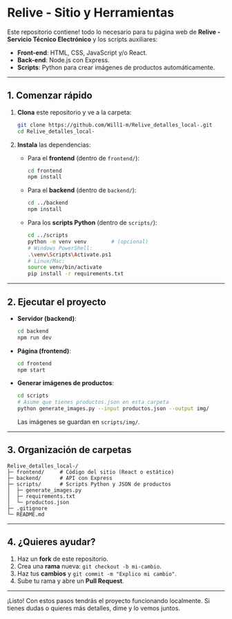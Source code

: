 # Relive - Sitio y Herramientas

Este repositorio contiene! todo lo necesario para tu página web de **Relive - Servicio Técnico Electrónico** y los scripts auxiliares:

* **Front-end**: HTML, CSS, JavaScript y/o React.
* **Back-end**: Node.js con Express.
* **Scripts**: Python para crear imágenes de productos automáticamente.

---

## 1. Comenzar rápido

1. **Clona** este repositorio y ve a la carpeta:

   ```bash
   git clone https://github.com/Will1-m/Relive_detalles_local-.git
   cd Relive_detalles_local-
   ```

2. **Instala** las dependencias:

   * Para el **frontend** (dentro de `frontend/`):

     ```bash
     cd frontend
     npm install
     ```
   * Para el **backend** (dentro de `backend/`):

     ```bash
     cd ../backend
     npm install
     ```
   * Para los **scripts Python** (dentro de `scripts/`):

     ```bash
     cd ../scripts
     python -m venv venv        # (opcional)
     # Windows PowerShell:
     .\venv\Scripts\Activate.ps1
     # Linux/Mac:
     source venv/bin/activate
     pip install -r requirements.txt
     ```

---

## 2. Ejecutar el proyecto

* **Servidor (backend)**:

  ```bash
  cd backend
  npm run dev
  ```
* **Página (frontend)**:

  ```bash
  cd frontend
  npm start
  ```
* **Generar imágenes de productos**:

  ```bash
  cd scripts
  # Asume que tienes productos.json en esta carpeta
  python generate_images.py --input productos.json --output img/
  ```

  Las imágenes se guardan en `scripts/img/`.

---

## 3. Organización de carpetas

```
Relive_detalles_local-/
├─ frontend/     # Código del sitio (React o estático)
├─ backend/      # API con Express
├─ scripts/      # Scripts Python y JSON de productos
│  ├─ generate_images.py
│  ├─ requirements.txt
│  └─ productos.json
├─ .gitignore
└─ README.md
```

---

## 4. ¿Quieres ayudar?

1. Haz un **fork** de este repositorio.
2. Crea una **rama** nueva: `git checkout -b mi-cambio`.
3. Haz tus **cambios** y `git commit -m "Explico mi cambio"`.
4. Sube tu rama y abre un **Pull Request**.

---

¡Listo! Con estos pasos tendrás el proyecto funcionando localmente. Si tienes dudas o quieres más detalles, dime y lo vemos juntos.

